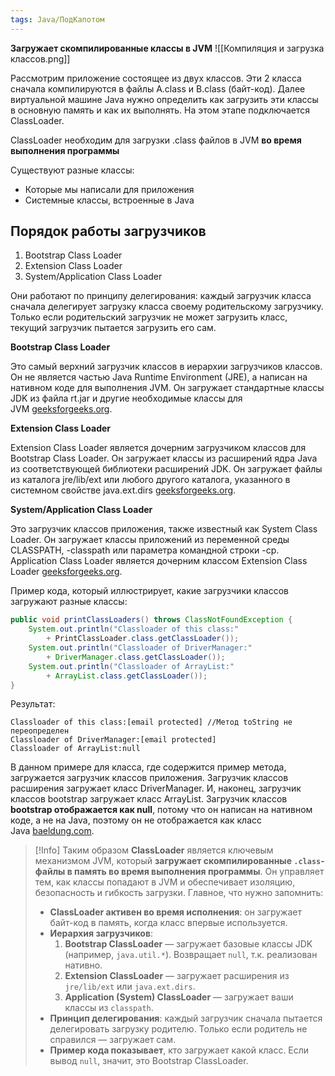 ```yaml
---
tags: Java/ПодКапотом
---
```

**Загружает скомпилированные классы в JVM**
![[Компиляция и загрузка классов.png]]

Рассмотрим приложение состоящее из двух классов. Эти 2 класса сначала компилируются в файлы A.class и B.class (байт-код). Далее виртуальной машине Java нужно определить как загрузить эти классы в основную память и как их выполнять. На этом этапе подключается ClassLoader.

ClassLoader необходим для загрузки .class файлов в JVM **во время выполнения программы**

Существуют разные классы:
- Которые мы написали для приложения
- Системные классы, встроенные в Java
## Порядок работы загрузчиков
1. Bootstrap Class Loader
2. Extension Class Loader
3. System/Application Class Loader

Они работают по принципу делегирования: каждый загрузчик класса сначала делегирует загрузку класса своему родительскому загрузчику. Только если родительский загрузчик не может загрузить класс, текущий загрузчик пытается загрузить его сам.

**Bootstrap Class Loader**

Это самый верхний загрузчик классов в иерархии загрузчиков классов. Он не является частью Java Runtime Environment (JRE), а написан на нативном коде для выполнения JVM. Он загружает стандартные классы JDK из файла rt.jar и другие необходимые классы для JVM [geeksforgeeks.org](https://www.geeksforgeeks.org/classloader-in-java/).

**Extension Class Loader**

Extension Class Loader является дочерним загрузчиком классов для Bootstrap Class Loader. Он загружает классы из расширений ядра Java из соответствующей библиотеки расширений JDK. Он загружает файлы из каталога jre/lib/ext или любого другого каталога, указанного в системном свойстве java.ext.dirs [geeksforgeeks.org](https://www.geeksforgeeks.org/classloader-in-java/).

**System/Application Class Loader**

Это загрузчик классов приложения, также известный как System Class Loader. Он загружает классы приложений из переменной среды CLASSPATH, -classpath или параметра командной строки -cp. Application Class Loader является дочерним классом Extension Class Loader [geeksforgeeks.org](https://www.geeksforgeeks.org/classloader-in-java/).

Пример кода, который иллюстрирует, какие загрузчики классов загружают разные классы:

```java
public void printClassLoaders() throws ClassNotFoundException {
    System.out.println("Classloader of this class:"
        + PrintClassLoader.class.getClassLoader());
    System.out.println("Classloader of DriverManager:"
        + DriverManager.class.getClassLoader());
    System.out.println("Classloader of ArrayList:"
        + ArrayList.class.getClassLoader());
}

```

Результат:

```
Classloader of this class:[email protected] //Метод toString не переопределен
Classloader of DriverManager:[email protected]
Classloader of ArrayList:null
```

В данном примере для класса, где содержится пример метода, загружается загрузчик классов приложения. Загрузчик классов расширения загружает класс DriverManager. И, наконец, загрузчик классов bootstrap загружает класс ArrayList. Загрузчик классов **bootstrap отображается как null**, потому что он написан на нативном коде, а не на Java, поэтому он не отображается как класс Java [baeldung.com](https://www.baeldung.com/java-classloaders).

>[!Info]
>Таким образом **ClassLoader** является ключевым механизмом JVM, который **загружает скомпилированные `.class`-файлы в память во время выполнения программы**. Он управляет тем, как классы попадают в JVM и обеспечивает изоляцию, безопасность и гибкость загрузки.
>Главное, что нужно запомнить:
>- **ClassLoader активен во время исполнения**: он загружает байт-код в память, когда класс впервые используется.
>- **Иерархия загрузчиков**:
>	1. **Bootstrap ClassLoader** — загружает базовые классы JDK (например, `java.util.*`). Возвращает `null`, т.к. реализован нативно.
>	2. **Extension ClassLoader** — загружает расширения из `jre/lib/ext` или `java.ext.dirs`.
>	3. **Application (System) ClassLoader** — загружает ваши классы из `classpath`.
>- **Принцип делегирования**: каждый загрузчик сначала пытается делегировать загрузку родителю. Только если родитель не справился — загружает сам.
>- **Пример кода показывает**, кто загружает какой класс. Если вывод `null`, значит, это Bootstrap ClassLoader.
